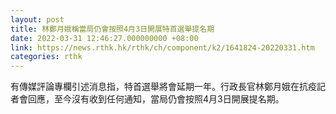 ```yaml
---
layout: post
title: 林鄭月娥稱當局仍會按照4月3日開展特首選舉提名期
date: 2022-03-31 12:46:27.000000000 +08:00
link: https://news.rthk.hk/rthk/ch/component/k2/1641824-20220331.htm
categories: rthk
---
```


有傳媒評論專欄引述消息指，特首選舉將會延期一年。行政長官林鄭月娥在抗疫記者會回應，至今沒有收到任何通知，當局仍會按照4月3日開展提名期。
